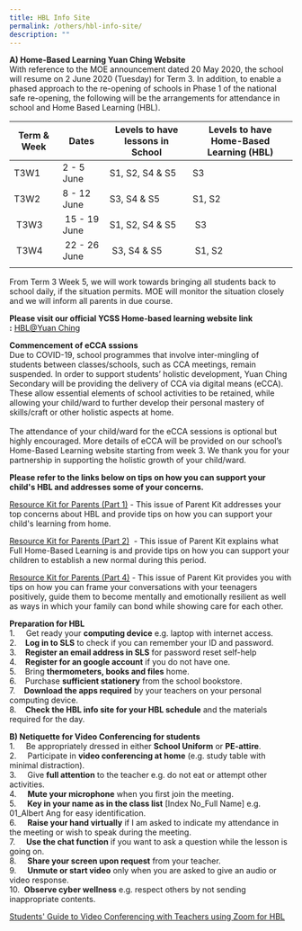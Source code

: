 ```yaml
---
title: HBL Info Site
permalink: /others/hbl-info-site/
description: ""
---
```

**A) Home-Based Learning Yuan Ching Website**  
With reference to the MOE announcement dated 20 May 2020, the school will resume on 2 June 2020 (Tuesday) for Term 3. In addition, to enable a phased approach to the re-opening of schools in Phase 1 of the national safe re-opening, the following will be the arrangements for attendance in school and Home Based Learning (HBL).

| Term & Week | Dates | Levels to have lessons in School | Levels to have Home-Based Learning (HBL) |
| --- | --- | --- | --- |
| T3W1 | 2 - 5 June | S1, S2, S4 & S5 | S3 |
| T3W2 | 8 - 12 June | S3, S4 & S5 | S1, S2 |
|  T3W3 |  15 - 19 June | S1, S2, S4 & S5  |  S3 |
|  T3W4 |  22 - 26 June |  S3, S4 & S5 |  S1, S2 |
| | | | 

From Term 3 Week 5, we will work towards bringing all students back to school daily, if the situation permits. MOE will monitor the situation closely and we will inform all parents in due course.  
  
**Please visit our official YCSS Home-based learning website link :** [HBL@Yuan Ching](https://go.gov.sg/ycss-hbl)


**Commencement of eCCA sssions** <br>
Due to COVID-19, school programmes that involve inter-mingling of students between classes/schools, such as CCA meetings, remain suspended. In order to support students’ holistic development, Yuan Ching Secondary will be providing the delivery of CCA via digital means (eCCA). These allow essential elements of school activities to be retained, while allowing your child/ward to further develop their personal mastery of skills/craft or other holistic aspects at home. <br><br>
The attendance of your child/ward for the eCCA sessions is optional but highly encouraged. More details of eCCA will be provided on our school’s Home-Based Learning website starting from week 3. We thank you for your partnership in supporting the holistic growth of your child/ward.

**Please refer to the links below on tips on how you can support your child's HBL and addresses some of your concerns.**

[Resource Kit for Parents (Part 1)](/files/Resource%20Kit%20-%20HBL.pdf) \- This issue of Parent Kit addresses your top concerns about HBL and provide tips on how you can support your child's learning from home.

[Resource Kit for Parents (Part 2)](/files/Resource%20Kit%20-%20HBL%20(Part%202).pdf)  - This issue of Parent Kit explains what Full Home-Based Learning is and provide tips on how you can support your children to establish a new normal during this period. 

[Resource Kit for Parents (Part 4)](/files/Resource%20Kit%20-%20HBL%20(Part%204).pdf) \- This issue of Parent Kit provides you with tips on how you can frame your conversations with your teenagers positively, guide them to become mentally and emotionally resilient as well as ways in which your family can bond while showing care for each other.

**Preparation for HBL**  
1.     Get ready your **computing device** e.g. laptop with internet access.  
2.    **Log in to SLS** to check if you can remember your ID and password.  
3.    **Register an email address in SLS** for password reset self-help  
4.    **Register for an google account** if you do not have one.  
5.    Bring **thermometers, books and files** home.  
6.    Purchase **sufficient stationery** from the school bookstore.  
7.    **Download the apps required** by your teachers on your personal computing device.  
8.    **Check the HBL info site for your HBL schedule** and the materials required for the day.    
  
**B) Netiquette for Video Conferencing for students**  
1\.     Be appropriately dressed in either **School Uniform** or **PE-attire**.  
2\.     Participate in **video conferencing at home** (e.g. study table with minimal distraction).  
3\.     Give **full attention** to the teacher e.g. do not eat or attempt other activities.  
4\.     **Mute your microphone** when you first join the meeting.  
5\.     **Key in your name as in the class list** \[Index No\_Full Name\] e.g. 01\_Albert Ang for easy identification.  
6\.     **Raise your hand virtually** if I am asked to indicate my attendance in the meeting or wish to speak during the meeting.  
7\.     **Use the chat function** if you want to ask a question while the lesson is going on.  
8\.     **Share your screen upon request** from your teacher.  
9\.     **Unmute or start video** only when you are asked to give an audio or video response.  
10\.  **Observe cyber wellness** e.g. respect others by not sending inappropriate contents.   
  
[Students' Guide to Video Conferencing with Teachers using Zoom for HBL](/files/Students-Guide-Using-Zoom-MOE-ETD-ver-20-Mar.pdf)